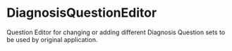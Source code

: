 # DiagnosisQuestionEditor
Question Editor for changing or adding different Diagnosis Question sets to be used by original application.
